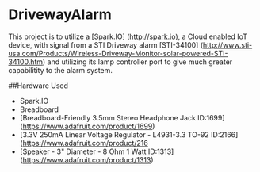 # DrivewayAlarm
This project is to utilize a [Spark.IO] (http://spark.io), a Cloud enabled IoT device, with signal from a STI Driveway alarm [STI-34100] (http://www.sti-usa.com/Products/Wireless-Driveway-Monitor-solar-powered-STI-34100.htm) and utilizing its lamp controller port to give much greater capabilitity to the alarm system.

##Hardware Used
* Spark.IO
* Breadboard
* [Breadboard-Friendly 3.5mm Stereo Headphone Jack ID:1699] (https://www.adafruit.com/product/1699) 
* [3.3V 250mA Linear Voltage Regulator - L4931-3.3 TO-92 ID:2166] (https://www.adafruit.com/product/216
* [Speaker - 3" Diameter - 8 Ohm 1 Watt ID:1313] (https://www.adafruit.com/product/1313)
